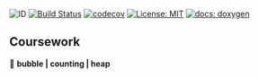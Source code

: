 ![ID](https://img.shields.io/badge/Кошкина-Ульяна-b657b6.svg) [![Build Status](https://travis-ci.org/uliana99/coursework_sorts.svg?branch=master)](https://travis-ci.org/uliana99/coursework_sorts) [![codecov](https://codecov.io/gh/uliana99/coursework_sorts/branch/master/graph/badge.svg)](https://codecov.io/gh/uliana99/coursework_sorts) [![License: MIT](https://img.shields.io/badge/License-MIT-b657b6.svg)](/LICENSE) [![docs: doxygen](https://img.shields.io/badge/doxygen-github.io-yellow.svg)](https://uliana99.github.io/coursework_sorts/files.html)

## Coursework 
🚀 **bubble | counting | heap**
